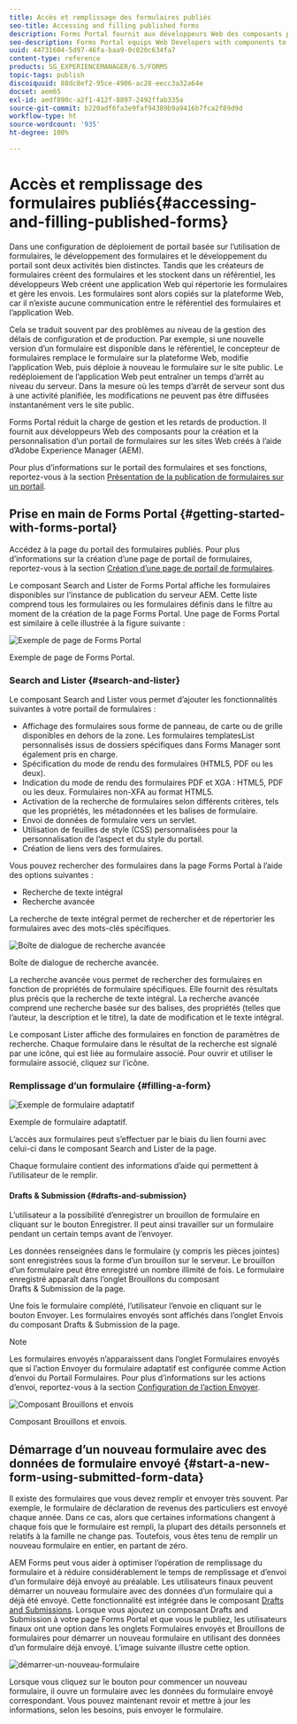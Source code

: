 ```yaml
---
title: Accès et remplissage des formulaires publiés
seo-title: Accessing and filling published forms
description: Forms Portal fournit aux développeurs Web des composants pour la création et la personnalisation d’un portail de formulaires sur les sites Web créés à l’aide d’Adobe Experience Manager (AEM).
seo-description: Forms Portal equips Web Developers with components to create and customize a forms portal on websites authored using Adobe Experience Manager (AEM).
uuid: 44731604-5d97-46fa-baa9-0c020c634fa7
content-type: reference
products: SG_EXPERIENCEMANAGER/6.5/FORMS
topic-tags: publish
discoiquuid: 88dc8ef2-95ce-4906-ac28-eecc3a32a64e
docset: aem65
exl-id: aedf890c-a2f1-412f-8897-2492ffab335a
source-git-commit: b220adf6fa3e9faf94389b9a9416b7fca2f89d9d
workflow-type: ht
source-wordcount: '935'
ht-degree: 100%

---
```


# Accès et remplissage des formulaires publiés{#accessing-and-filling-published-forms}

Dans une configuration de déploiement de portail basée sur l’utilisation de formulaires, le développement des formulaires et le développement du portail sont deux activités bien distinctes. Tandis que les créateurs de formulaires créent des formulaires et les stockent dans un référentiel, les développeurs Web créent une application Web qui répertorie les formulaires et gère les envois. Les formulaires sont alors copiés sur la plateforme Web, car il n’existe aucune communication entre le référentiel des formulaires et l’application Web.

Cela se traduit souvent par des problèmes au niveau de la gestion des délais de configuration et de production. Par exemple, si une nouvelle version d’un formulaire est disponible dans le référentiel, le concepteur de formulaires remplace le formulaire sur la plateforme Web, modifie l’application Web, puis déploie à nouveau le formulaire sur le site public. Le redéploiement de l’application Web peut entraîner un temps d’arrêt au niveau du serveur. Dans la mesure où les temps d’arrêt de serveur sont dus à une activité planifiée, les modifications ne peuvent pas être diffusées instantanément vers le site public.

Forms Portal réduit la charge de gestion et les retards de production. Il fournit aux développeurs Web des composants pour la création et la personnalisation d’un portail de formulaires sur les sites Web créés à l’aide d’Adobe Experience Manager (AEM).

Pour plus d’informations sur le portail des formulaires et ses fonctions, reportez-vous à la section [Présentation de la publication de formulaires sur un portail](/help/forms/using/introduction-publishing-forms.md).

## Prise en main de Forms Portal {#getting-started-with-forms-portal}

Accédez à la page du portail des formulaires publiés. Pour plus d’informations sur la création d’une page de portail de formulaires, reportez-vous à la section [Création d’une page de portail de formulaires](../../forms/using/creating-form-portal-page.md).

Le composant Search and Lister de Forms Portal affiche les formulaires disponibles sur l’instance de publication du serveur AEM. Cette liste comprend tous les formulaires ou les formulaires définis dans le filtre au moment de la création de la page Forms Portal. Une page de Forms Portal est similaire à celle illustrée à la figure suivante :

![Exemple de page de Forms Portal ](assets/forms-portal-page.png)

Exemple de page de Forms Portal.

### Search and Lister {#search-and-lister}

Le composant Search and Lister vous permet d’ajouter les fonctionnalités suivantes à votre portail de formulaires :

* Affichage des formulaires sous forme de panneau, de carte ou de grille disponibles en dehors de la zone. Les formulaires templatesList personnalisés issus de dossiers spécifiques dans Forms Manager sont également pris en charge.
* Spécification du mode de rendu des formulaires (HTML5, PDF ou les deux).
* Indication du mode de rendu des formulaires PDF et XGA : HTML5, PDF ou les deux. Formulaires non-XFA au format HTML5.
* Activation de la recherche de formulaires selon différents critères, tels que les propriétés, les métadonnées et les balises de formulaire.
* Envoi de données de formulaire vers un servlet.
* Utilisation de feuilles de style (CSS) personnalisées pour la personnalisation de l’aspect et du style du portail.
* Création de liens vers des formulaires.

Vous pouvez rechercher des formulaires dans la page Forms Portal à l’aide des options suivantes :

* Recherche de texte intégral
* Recherche avancée

La recherche de texte intégral permet de rechercher et de répertorier les formulaires avec des mots-clés spécifiques.

![Boîte de dialogue de recherche avancée](assets/search-panel.png)

Boîte de dialogue de recherche avancée.

La recherche avancée vous permet de rechercher des formulaires en fonction de propriétés de formulaire spécifiques. Elle fournit des résultats plus précis que la recherche de texte intégral. La recherche avancée comprend une recherche basée sur des balises, des propriétés (telles que l’auteur, la description et le titre), la date de modification et le texte intégral.

Le composant Lister affiche des formulaires en fonction de paramètres de recherche. Chaque formulaire dans le résultat de la recherche est signalé par une icône, qui est liée au formulaire associé. Pour ouvrir et utiliser le formulaire associé, cliquez sur l’icône.

### Remplissage d’un formulaire {#filling-a-form}

![Exemple de formulaire adaptatif](assets/filling_a_form.png)

Exemple de formulaire adaptatif.

L’accès aux formulaires peut s’effectuer par le biais du lien fourni avec celui-ci dans le composant Search and Lister de la page.

Chaque formulaire contient des informations d’aide qui permettent à l’utilisateur de le remplir.

#### Drafts &amp; Submission {#drafts-and-submission}

L’utilisateur a la possibilité d’enregistrer un brouillon de formulaire en cliquant sur le bouton Enregistrer. Il peut ainsi travailler sur un formulaire pendant un certain temps avant de l’envoyer.

Les données renseignées dans le formulaire (y compris les pièces jointes) sont enregistrées sous la forme d’un brouillon sur le serveur. Le brouillon d’un formulaire peut être enregistré un nombre illimité de fois. Le formulaire enregistré apparaît dans l’onglet Brouillons du composant Drafts &amp; Submission de la page.

Une fois le formulaire complété, l’utilisateur l’envoie en cliquant sur le bouton Envoyer. Les formulaires envoyés sont affichés dans l’onglet Envois du composant Drafts &amp; Submission de la page.

>[!NOTE]
>
>Les formulaires envoyés n’apparaissent dans l’onglet Formulaires envoyés que si l’action Envoyer du formulaire adaptatif est configurée comme Action d’envoi du Portail Formulaires. Pour plus d’informations sur les actions d’envoi, reportez-vous à la section [Configuration de l’action Envoyer](../../forms/using/configuring-submit-actions.md).

![Composant Brouillons et envois](assets/draft-submission.png)

Composant Brouillons et envois.

## Démarrage d’un nouveau formulaire avec des données de formulaire envoyé {#start-a-new-form-using-submitted-form-data}

Il existe des formulaires que vous devez remplir et envoyer très souvent. Par exemple, le formulaire de déclaration de revenus des particuliers est envoyé chaque année. Dans ce cas, alors que certaines informations changent à chaque fois que le formulaire est rempli, la plupart des détails personnels et relatifs à la famille ne change pas. Toutefois, vous êtes tenu de remplir un nouveau formulaire en entier, en partant de zéro.

AEM Forms peut vous aider à optimiser l’opération de remplissage du formulaire et à réduire considérablement le temps de remplissage et d’envoi d’un formulaire déjà envoyé au préalable. Les utilisateurs finaux peuvent démarrer un nouveau formulaire avec des données d’un formulaire qui a déjà été envoyé. Cette fonctionnalité est intégrée dans le composant [Drafts and Submissions](../../forms/using/draft-submission-component.md). Lorsque vous ajoutez un composant Drafts and Submission à votre page Forms Portal et que vous le publiez, les utilisateurs finaux ont une option dans les onglets Formulaires envoyés et Brouillons de formulaires pour démarrer un nouveau formulaire en utilisant des données d’un formulaire déjà envoyé. L’image suivante illustre cette option.

![démarrer-un-nouveau-formulaire](assets/start-a-new-form.png)

Lorsque vous cliquez sur le bouton pour commencer un nouveau formulaire, il ouvre un formulaire avec les données du formulaire envoyé correspondant. Vous pouvez maintenant revoir et mettre à jour les informations, selon les besoins, puis envoyer le formulaire.
